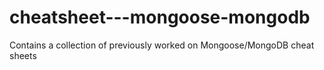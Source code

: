 # cheatsheet---mongoose-mongodb
Contains a collection of previously worked on Mongoose/MongoDB cheat sheets
